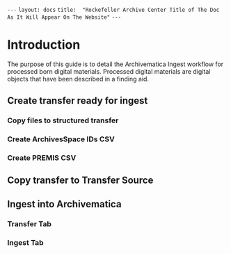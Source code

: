 `---` 
`layout: docs` 
`title:  "Rockefeller Archive Center Title of The Doc As It Will Appear On The Website"` 
`---`

# Introduction

The purpose of this guide is to detail the Archivematica Ingest workflow for processed born digital materials. Processed digital materials are digital objects that have been described in a finding aid.


## Create transfer ready for ingest

### Copy files to structured transfer

### Create ArchivesSpace IDs CSV

### Create PREMIS CSV

## Copy transfer to Transfer Source

## Ingest into Archivematica

### Transfer Tab

### Ingest Tab


